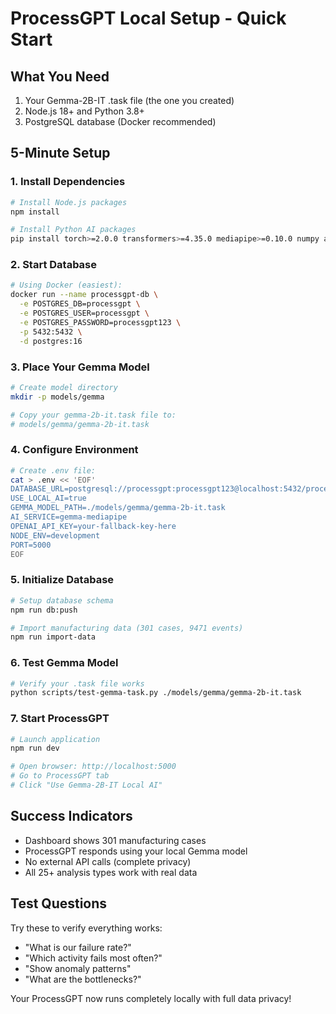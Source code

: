 # ProcessGPT Local Setup - Quick Start

## What You Need
1. Your Gemma-2B-IT .task file (the one you created)
2. Node.js 18+ and Python 3.8+
3. PostgreSQL database (Docker recommended)

## 5-Minute Setup

### 1. Install Dependencies
```bash
# Install Node.js packages
npm install

# Install Python AI packages
pip install torch>=2.0.0 transformers>=4.35.0 mediapipe>=0.10.0 numpy accelerate
```

### 2. Start Database
```bash
# Using Docker (easiest):
docker run --name processgpt-db \
  -e POSTGRES_DB=processgpt \
  -e POSTGRES_USER=processgpt \
  -e POSTGRES_PASSWORD=processgpt123 \
  -p 5432:5432 \
  -d postgres:16
```

### 3. Place Your Gemma Model
```bash
# Create model directory
mkdir -p models/gemma

# Copy your gemma-2b-it.task file to:
# models/gemma/gemma-2b-it.task
```

### 4. Configure Environment
```bash
# Create .env file:
cat > .env << 'EOF'
DATABASE_URL=postgresql://processgpt:processgpt123@localhost:5432/processgpt
USE_LOCAL_AI=true
GEMMA_MODEL_PATH=./models/gemma/gemma-2b-it.task
AI_SERVICE=gemma-mediapipe
OPENAI_API_KEY=your-fallback-key-here
NODE_ENV=development
PORT=5000
EOF
```

### 5. Initialize Database
```bash
# Setup database schema
npm run db:push

# Import manufacturing data (301 cases, 9471 events)
npm run import-data
```

### 6. Test Gemma Model
```bash
# Verify your .task file works
python scripts/test-gemma-task.py ./models/gemma/gemma-2b-it.task
```

### 7. Start ProcessGPT
```bash
# Launch application
npm run dev

# Open browser: http://localhost:5000
# Go to ProcessGPT tab
# Click "Use Gemma-2B-IT Local AI"
```

## Success Indicators
- Dashboard shows 301 manufacturing cases
- ProcessGPT responds using your local Gemma model
- No external API calls (complete privacy)
- All 25+ analysis types work with real data

## Test Questions
Try these to verify everything works:
- "What is our failure rate?"
- "Which activity fails most often?"
- "Show anomaly patterns"
- "What are the bottlenecks?"

Your ProcessGPT now runs completely locally with full data privacy!